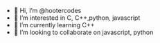 - 👋 Hi, I’m @hootercodes
- 👀 I’m interested in C, C++,python, javascript
- 🌱 I’m currently learning C++
- 💞️ I’m looking to collaborate on javascript, python


<!---
hootercodes/hootercodes is a ✨ special ✨ repository because its `README.md` (this file) appears on your GitHub profile.
You can click the Preview link to take a look at your changes.
--->

